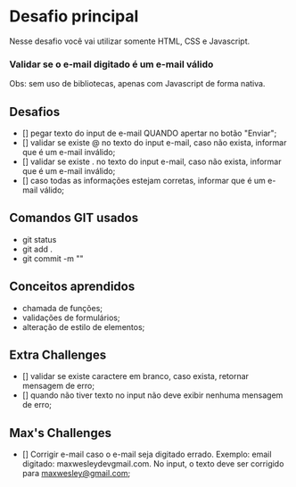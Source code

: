 # Desafio principal
Nesse desafio você vai utilizar somente HTML, CSS e Javascript.

### Validar se o e-mail digitado é um e-mail válido
Obs: sem uso de bibliotecas, apenas com Javascript de forma nativa.

## Desafios
- [] pegar texto do input de e-mail QUANDO apertar no botão "Enviar";
- [] validar se existe @ no texto do input e-mail, caso não exista, informar
que é um e-mail inválido;
- [] validar se existe . no texto do input e-mail, caso não exista, informar
que é um e-mail inválido;
- [] caso todas as informações estejam corretas, informar que é um e-mail válido;

## Comandos GIT usados
- git status
- git add . 
- git commit -m ""

## Conceitos aprendidos
- chamada de funções;
- validações de formulários;
- alteração de estilo de elementos;

## Extra Challenges
- [] validar se existe caractere em branco, caso exista, retornar mensagem de erro;
- [] quando não tiver texto no input não deve exibir nenhuma mensagem de erro;

## Max's Challenges
- [] Corrigir e-mail caso o e-mail seja digitado errado. Exemplo: email digitado:
    maxwesleydevgmail.com. No input, o texto deve ser corrigido para maxwesley@gmail.com;